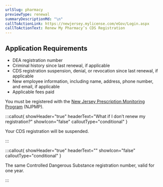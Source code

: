 ```yaml
---
urlSlug: pharmacy
previewType: renewal
summaryDescriptionMd: "\n"
callToActionLink: https://newjersey.mylicense.com/eGov/Login.aspx
callToActionText: Renew My Pharmacy’s CDS Registration
---
```

## Application Requirements

* DEA registration number
* Criminal history since last renewal, if applicable
* CDS registration suspension, denial, or revocation since last renewal, if applicable 
* New employee information, including name, address, phone number, and email, if applicable
* Applicable fees paid

You must be registered with the [New Jersey Prescription Monitoring Program](https://www.njconsumeraffairs.gov/pmp/Pages/register.aspx) (NJPMP).



:::callout{ showHeader="true" headerText="What if I don’t renew my registration?" showIcon="false" calloutType="conditional" }

Your CDS registration will be suspended.

:::

:::callout{ showHeader="true" headerText="" showIcon="false" calloutType="conditional" }

The same Controlled Dangerous Substance registration number, valid for one year.

:::